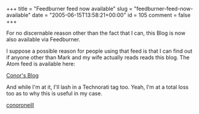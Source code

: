 +++
title = "Feedburner feed now available"
slug = "feedburner-feed-now-available"
date = "2005-06-15T13:58:21+00:00"
id = 105
comment = false
+++

<div style="clear: both" />For no discernable reason other than the fact that I can, this Blog is now also available via Feedburner.

I suppose a possible reason for people using that feed is that I can find out if anyone other than Mark and my wife actually reads reads this blog. The Atom feed is available here:

[Conor's Blog](http://feeds.feedburner.com/ConorsBlog)

And while I'm at it, I'll lash in a Technorati tag too. Yeah, I'm at a total loss too as to why this is useful in my case.

[conoroneill](http://technorati.com/tag/conoroneill)
<div style="clear: both; padding-bottom: 0.25em" />
